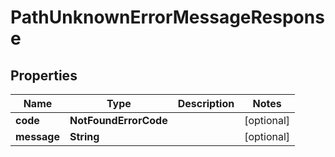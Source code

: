 

# PathUnknownErrorMessageResponse


## Properties

| Name | Type | Description | Notes |
|------------ | ------------- | ------------- | -------------|
|**code** | **NotFoundErrorCode** |  |  [optional] |
|**message** | **String** |  |  [optional] |



